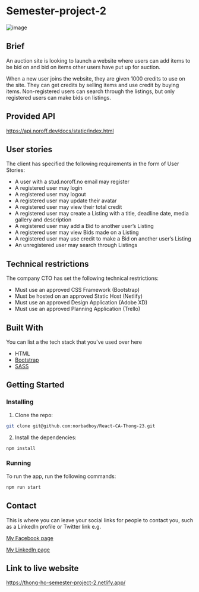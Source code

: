 # Semester-project-2

![image](https://github.com/norbadboy/Semester-project-2/assets/63293007/473e7011-4cae-408f-a326-d22d40abc641)


## Brief
An auction site is looking to launch a website where users can add items to be bid on and bid on items other users have put up for auction.

When a new user joins the website, they are given 1000 credits to use on the site. They can get credits by selling items and use credit by buying items. Non-registered users can search through the listings, but only registered users can make bids on listings.

## Provided API
https://api.noroff.dev/docs/static/index.html

## User stories
The client has specified the following requirements in the form of User Stories:

- A user with a stud.noroff.no email may register
- A registered user may login
- A registered user may logout
- A registered user may update their avatar
- A registered user may view their total credit
- A registered user may create a Listing with a title, deadline date, media gallery and description
- A registered user may add a Bid to another user’s Listing
- A registered user may view Bids made on a Listing
- A registered user may use credit to make a Bid on another user’s Listing
- An unregistered user may search through Listings

## Technical restrictions
The company CTO has set the following technical restrictions:

- Must use an approved CSS Framework (Bootstrap)
- Must be hosted on an approved Static Host (Netlify)
- Must use an approved Design Application (Adobe XD)
- Must use an approved Planning Application (Trello)

## Built With

You can list a the tech stack that you've used over here

- HTML
- [Bootstrap](https://getbootstrap.com)
- [SASS](https://sass-lang.com/)

## Getting Started

### Installing

  1. Clone the repo:

```bash
git clone git@github.com:norbadboy/React-CA-Thong-23.git
```

2. Install the dependencies:

```
npm install
```

### Running

To run the app, run the following commands:

```bash
npm run start
```

## Contact

This is where you can leave your social links for people to contact you, such as a LinkedIn profile or Twitter link e.g.

[My Facebook page](https://www.facebook.com/thongh/)

[My LinkedIn page](https://www.linkedin.com/in/thong-trong-ho/)


## Link to live website

https://thong-ho-semester-project-2.netlify.app/
